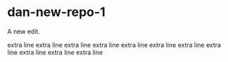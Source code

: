 # dan-new-repo-1

A new edit.

extra line
extra line
extra line
extra line
extra line
extra line
extra line
extra line
extra line
extra line
extra line
